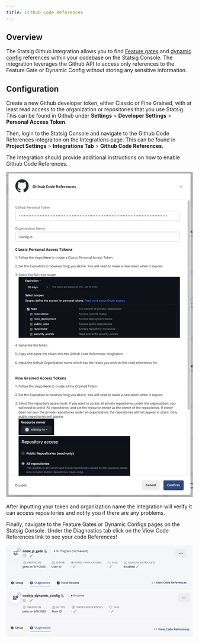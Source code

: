 ```yaml
---
title: Github Code References
---
```


## Overview

The Statsig Github Integration allows you to find [Feature gates](/feature-gates) and [dynamic config](/dynamic-config) references within your codebase on the Statsig Console. The integration leverages the Github API to access only references to the Feature Gate or Dynamic Config without storing any sensitive information.

## Configuration

Create a new Github developer token, either Classic or Fine Grained, with at least read access to the organization or repositories that you use Statsig.
This can be found in Github under **Settings** > **Developer Settings** > **Personal Access Token**.

Then, login to the Statsig Console and navigate to the Github Code References integraiton on the Integrations page.
This can be found in **Project Settings** > **Integrations Tab** > **Github Code References**.

The Integration should provide additional instructions on how to enable Github Code References.

![image](/static/img/github_code_references/github_integration.png)

After inputting your token and organization name the integration will verify it can access repositories and notify you if there are any problems.

Finally, navigate to the Feature Gates or Dynamic Configs pages on the Statsig Console. Under the Diagnostics tab click on the View Code References link to see your code References!

![img](/static/img/github_code_references/feature_gate_view.png) ![img](/static/img/github_code_references/dynamic_config_view.png)
